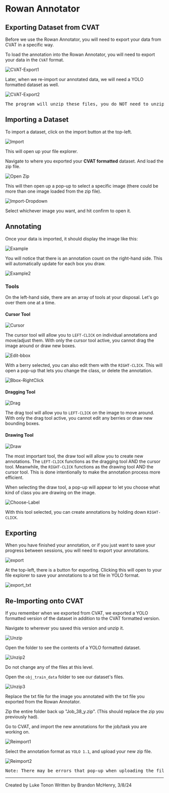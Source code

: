 # Rowan Annotator

## Exporting Dataset from CVAT

Before we use the Rowan Annotator, you will need to export your data from CVAT in a specific way.

To load the annotation into the Rowan Annotator, you will need to export your data in the `CVAT` format.

![CVAT-Export1](../../images/README/cvat_export1.png)

Later, when we re-import our annotated data, we will need a YOLO formatted dataset as well.

![CVAT-Export2](../../images/README/cvat_export2.png)

<pre>
The program will unzip these files, you do NOT need to unzip it yourself.
</pre>


## Importing a Dataset

To import a dataset, click on the import button at the top-left.

![Import](../../images/README/import.png)

This will open up your file explorer.

Navigate to where you exported your <b>CVAT formatted</b> dataset. And load the zip file.

![Open Zip](../../images/README/open_zip.png)

This will then open up a pop-up to select a specific image (there could be more than one image loaded from the zip file).

![Import-Dropdown](../../images/README/import_dropdown.png)

Select whichever image you want, and hit confirm to open it.

## Annotating

Once your data is imported, it should display the image like this:

![Example](../../images/README/example.png)

You will notice that there is an annotation count on the right-hand side. This will automatically update for each box you draw.

![Example2](../../images/README/example2.png)

### Tools

On the left-hand side, there are an array of tools at your disposal. Let's go over them one at a time.

#### Cursor Tool

![Cursor](../../images/README/cursor.png)

The cursor tool will allow you to `LEFT-CLICK` on individual annotations and move/adjust them. With only the cursor tool active, you cannot drag the image around or draw new boxes.

![Edit-bbox](../../images/README/edit_bbox.png)

With a berry selected, you can also edit them with the `RIGHT-CLICK`. This will open a pop-up that lets you change the class, or delete the annotation.

![Bbox-RightClick](../../images/README/bbox_rightclick.png)

#### Dragging Tool

![Drag](../../images/README/drag.png)

The drag tool will allow you to `LEFT-CLICK` on the image to move around. With only the drag tool active, you cannot edit any berries or draw new bounding boxes.

#### Drawing Tool

![Draw](../../images/README/draw.png)

The most important tool, the draw tool will allow you to create new annotations. The `LEFT-CLICK` functions as the dragging tool AND the cursor tool. Meanwhile, the `RIGHT-CLICK` functions as the drawing tool AND the cursor tool. This is done intentionally to make the annotation process more efficient.

When selecting the draw tool, a pop-up will appear to let you choose what kind of class you are drawing on the image. 

![Choose-Label](../../images/README/choose_label.png)

With this tool selected, you can create annotations by holding down `RIGHT-CLICK`. 

## Exporting

When you have finished your annotation, or if you just want to save your progress between sessions, you will need to export your annotations.

![export](../../images/README/export.png)

At the top-left, there is a button for exporting. Clicking this will open to your file explorer to save your annotations to a txt file in YOLO format.

![export_txt](../../images/README/export_txt.png)


## Re-Importing onto CVAT

If you remember when we exported from CVAT, we exported a YOLO formatted version of the dataset in addition to the CVAT formatted version.

Navigate to wherever you saved this version and unzip it.

![Unzip](../../images/README/unzip.png)

Open the folder to see the contents of a YOLO formatted dataset.

![Unzip2](../../images/README/unzip2.png)

Do not change any of the files at this level.

Open the `obj_train_data` folder to see our dataset's files.

![Unzip3](../../images/README/unzip3.png)

Replace the txt file for the image you annotated with the txt file you exported from the Rowan Annotator.

Zip the entire folder back up "Job_38_y.zip". (This should replace the zip you previously had).

Go to CVAT, and import the new annotations for the job/task you are working on.

![Reimport1](../../images/README/reimport1.png)

Select the annotation format as `YOLO 1.1`, and upload your new zip file.

![Reimport2](../../images/README/reimport2.png)

<pre>
Note: There may be errors that pop-up when uploading the file. Sometimes it shows an error while still successfully importing the data. To confirm if you imported your data, open your job in CVAT and confirm it manually.
</pre>

---
Created by Luke Tonon
Written by Brandon McHenry, 3/8/24